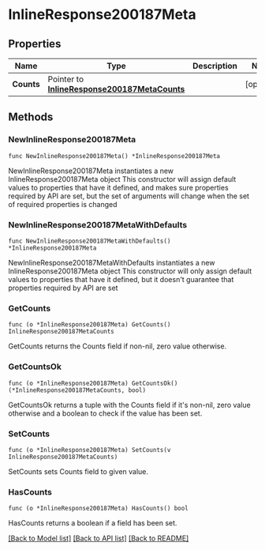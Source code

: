 # InlineResponse200187Meta

## Properties

Name | Type | Description | Notes
------------ | ------------- | ------------- | -------------
**Counts** | Pointer to [**InlineResponse200187MetaCounts**](InlineResponse200187MetaCounts.md) |  | [optional] 

## Methods

### NewInlineResponse200187Meta

`func NewInlineResponse200187Meta() *InlineResponse200187Meta`

NewInlineResponse200187Meta instantiates a new InlineResponse200187Meta object
This constructor will assign default values to properties that have it defined,
and makes sure properties required by API are set, but the set of arguments
will change when the set of required properties is changed

### NewInlineResponse200187MetaWithDefaults

`func NewInlineResponse200187MetaWithDefaults() *InlineResponse200187Meta`

NewInlineResponse200187MetaWithDefaults instantiates a new InlineResponse200187Meta object
This constructor will only assign default values to properties that have it defined,
but it doesn't guarantee that properties required by API are set

### GetCounts

`func (o *InlineResponse200187Meta) GetCounts() InlineResponse200187MetaCounts`

GetCounts returns the Counts field if non-nil, zero value otherwise.

### GetCountsOk

`func (o *InlineResponse200187Meta) GetCountsOk() (*InlineResponse200187MetaCounts, bool)`

GetCountsOk returns a tuple with the Counts field if it's non-nil, zero value otherwise
and a boolean to check if the value has been set.

### SetCounts

`func (o *InlineResponse200187Meta) SetCounts(v InlineResponse200187MetaCounts)`

SetCounts sets Counts field to given value.

### HasCounts

`func (o *InlineResponse200187Meta) HasCounts() bool`

HasCounts returns a boolean if a field has been set.


[[Back to Model list]](../README.md#documentation-for-models) [[Back to API list]](../README.md#documentation-for-api-endpoints) [[Back to README]](../README.md)


